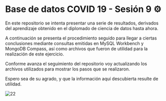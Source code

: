 # Base de datos COVID 19 - Sesión 9  ⚙

En este repositorio se intenta presentar una serie de resultados, derivados del aprendizaje obtenido en el diplomado de ciencia de datos hasta ahora.

A continuación se presenta el procedimiento seguido para llegar a ciertas conclusiones mediante consultas emitidas en MySQL Workbench y MongoDB Compass, así como archivos que fueron de utilidad para la realización de este ejercicio.

Conforme avanza el seguimiento del repositorio voy actualizando los archivos utilizados para mostrar los pasos que se realizaron.

Espero sea de su agrado, y que la información aquí descubierta resulte de utilidad.

![22](https://github.com/andiisantoss/QueryCompetition/assets/147234584/6f676a92-715e-41d5-9cf8-ff7e86e463af)

